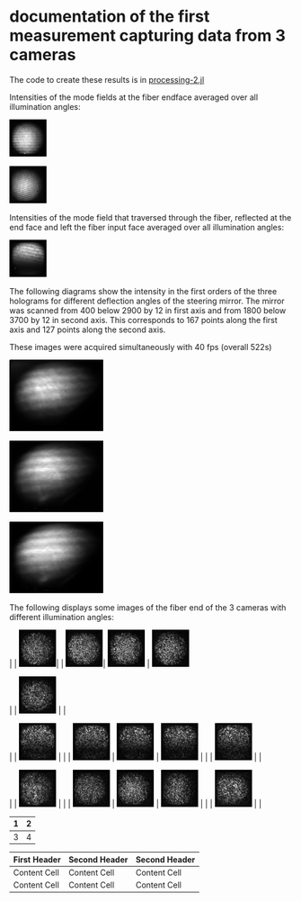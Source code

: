 # documentation of the first measurement capturing data from 3 cameras

The code to create these results is in [processing-2.jl](../processing-2.jl) 

Intensities of the mode fields at the fiber endface averaged over all illumination angles:

![transmission polarization  rotated](/processing/julia/step12_0724/fiber_endface_intens_tran_perp.jpg?raw=true "tran perp")

![transmission polarization parallel](/processing/julia/step12_0724/fiber_endface_intens_tran_para.jpg?raw=true "tran para")

Intensities of the mode field that traversed through the fiber,
reflected at the end face and left the fiber input face averaged over
all illumination angles: 

![reflection polarizationrotated](/processing/julia/step12_0724/fiber_endface_intens_refl_perp.jpg?raw=true "refl perp")

The following diagrams show the intensity in the first orders of the
three holograms for different deflection angles of the steering
mirror. The mirror was scanned from 400 below 2900 by 12 in first axis
and from 1800 below 3700 by 12 in second axis. This corresponds to 167
points along the first axis and 127 points along the second axis.

These images were acquired simultaneously with 40 fps (overall 522s)

![refl_perp](/processing/julia/step12_0724/angular_throughput_refl_perp.jpg?raw=true "refl_perp")

![tran_para](/processing/julia/step12_0724/angular_throughput_tran_para.jpg?raw=true "tran_para")

![tran_perp](/processing/julia/step12_0724/angular_throughput_tran_perp.jpg?raw=true "tran_perp")


The following displays some images of the fiber end of the 3 cameras with different illumination angles:

 | | ![](/processing/julia/step12_0724/fiber_coherent_intens_1-1.jpg?raw=true "")| |
![](/processing/julia/step12_0724/fiber_coherent_intens_2-1.jpg?raw=true "")| ![](/processing/julia/step12_0724/fiber_coherent_intens_3-1.jpg?raw=true "") | ![](/processing/julia/step12_0724/fiber_coherent_intens_4-1.jpg?raw=true "")

 | | ![](/processing/julia/step12_0724/fiber_coherent_intens_5-1.jpg?raw=true "") | |


|  | ![](/processing/julia/step12_0724/fiber_coherent_intens_1-2.jpg?raw=true "") | |
 | ![](/processing/julia/step12_0724/fiber_coherent_intens_2-2.jpg?raw=true "") | ![](/processing/julia/step12_0724/fiber_coherent_intens_3-2.jpg?raw=true "") | ![](/processing/julia/step12_0724/fiber_coherent_intens_4-2.jpg?raw=true "") |
 | | ![](/processing/julia/step12_0724/fiber_coherent_intens_5-2.jpg?raw=true "") | |



| | ![](/processing/julia/step12_0724/fiber_coherent_intens_1-3.jpg?raw=true "") | |
| ![](/processing/julia/step12_0724/fiber_coherent_intens_2-3.jpg?raw=true "") | ![](/processing/julia/step12_0724/fiber_coherent_intens_3-3.jpg?raw=true "") | ![](/processing/julia/step12_0724/fiber_coherent_intens_4-3.jpg?raw=true "") |
| | ![](/processing/julia/step12_0724/fiber_coherent_intens_5-3.jpg?raw=true "") | |



1 | 2
--|--
3 | 4


| First Header  | Second Header | Second Header |
| ------------- | ------------- | ------------- |
| Content Cell  | Content Cell  | Content Cell  |
| Content Cell  | Content Cell  | Content Cell  |